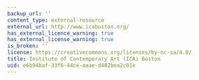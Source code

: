 ```yaml
---
backup_url: ''
content_type: external-resource
external_url: http://www.icaboston.org/
has_external_licence_warning: true
has_external_license_warning: true
is_broken: ''
license: https://creativecommons.org/licenses/by-nc-sa/4.0/
title: Institute of Contemporary Art (ICA) Boston
uid: e6b94baf-33f6-44ce-aaae-d482bea2c01e
---
```

